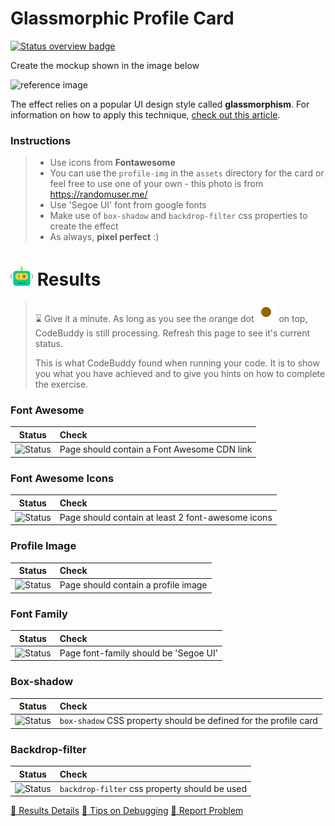 # Glassmorphic Profile Card
[![Status overview badge](../../blob/badges/.github/badges/main/badge.svg)](#-results)


Create the mockup shown in the image below

![reference image](assets/reference-image.png)

The effect relies on a popular UI design style called **glassmorphism**. For information on how to apply this technique, [check out this article](https://uxdesign.cc/glassmorphism-in-user-interfaces-1f39bb1308c9).

### Instructions

> - Use icons from **Fontawesome**
> - You can use the `profile-img` in the `assets` directory for the card or feel free to use one of your own - this photo is from https://randomuser.me/
> - Use 'Segoe UI' font from google fonts
> - Make use of `box-shadow` and `backdrop-filter` css properties to create the effect
> - As always, **pixel perfect** :)

[//]: # (autograding info start)
# <img src="https://github.com/DCI-EdTech/autograding-setup/raw/main/assets/bot-large.svg" alt="" data-canonical-src="https://github.com/DCI-EdTech/autograding-setup/raw/main/assets/bot-large.svg" height="31" /> Results
> ⌛ Give it a minute. As long as you see the orange dot ![processing](https://raw.githubusercontent.com/DCI-EdTech/autograding-setup/main/assets/processing.svg) on top, CodeBuddy is still processing. Refresh this page to see it's current status.
>
> This is what CodeBuddy found when running your code. It is to show you what you have achieved and to give you hints on how to complete the exercise.


### Font Awesome

|                 Status                  | Check                                                                                    |
| :-------------------------------------: | :--------------------------------------------------------------------------------------- |
| ![Status](../../blob/badges/.github/badges/main/status0.svg) | Page should contain a Font Awesome CDN link |

### Font Awesome Icons

|                 Status                  | Check                                                                                    |
| :-------------------------------------: | :--------------------------------------------------------------------------------------- |
| ![Status](../../blob/badges/.github/badges/main/status1.svg) | Page should contain at least 2 font-awesome icons |

### Profile Image

|                 Status                  | Check                                                                                    |
| :-------------------------------------: | :--------------------------------------------------------------------------------------- |
| ![Status](../../blob/badges/.github/badges/main/status2.svg) | Page should contain a profile image |

### Font Family

|                 Status                  | Check                                                                                    |
| :-------------------------------------: | :--------------------------------------------------------------------------------------- |
| ![Status](../../blob/badges/.github/badges/main/status3.svg) | Page font-family should be 'Segoe UI' |

### Box-shadow

|                 Status                  | Check                                                                                    |
| :-------------------------------------: | :--------------------------------------------------------------------------------------- |
| ![Status](../../blob/badges/.github/badges/main/status4.svg) | `box-shadow` CSS property should be defined for the profile card |

### Backdrop-filter

|                 Status                  | Check                                                                                    |
| :-------------------------------------: | :--------------------------------------------------------------------------------------- |
| ![Status](../../blob/badges/.github/badges/main/status5.svg) | `backdrop-filter` css property should be used |



[🔬 Results Details](../../actions)
[🐞 Tips on Debugging](https://github.com/DCI-EdTech/autograding-setup/wiki/How-to-work-with-CodeBuddy)
[📢 Report Problem](https://docs.google.com/forms/d/e/1FAIpQLSfS8wPh6bCMTLF2wmjiE5_UhPiOEnubEwwPLN_M8zTCjx5qbg/viewform?usp=pp_url&entry.652569746=UIB-UI-UX-glassmorphic-profile-card)


[//]: # (autograding info end)